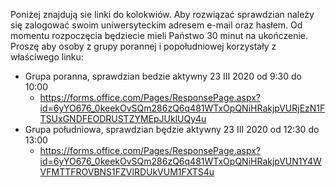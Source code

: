 Poniżej znajdują sie linki do kolokwiów. Aby rozwiązać sprawdzian należy
się zalogować swoim uniwersyteckim adresem e-mail
oraz hasłem. Od momentu rozpoczęcia będziecie mieli Państwo 30 minut na ukończenie.
Proszę aby osoby z grupy porannej i popołudniowej korzystały z właściwego linku:

* Grupa poranna, sprawdzian bedzie aktywny 23 III 2020 od 9:30 do 10:00
  * <https://forms.office.com/Pages/ResponsePage.aspx?id=6yYO676_0keekOvSQm286zQ6q481WTxOpQNiHRakjpVURjEzN1FTSUxGNDFEODRUSTZYMEpJUklUQy4u>
* Grupa południowa, sprawdzian będzie aktywny 23 III 2020 od 12:30 do 13:00
  * <https://forms.office.com/Pages/ResponsePage.aspx?id=6yYO676_0keekOvSQm286zQ6q481WTxOpQNiHRakjpVUN1Y4WVFMTTFROVBNS1FZVlRDUkVUM1FXTS4u>
